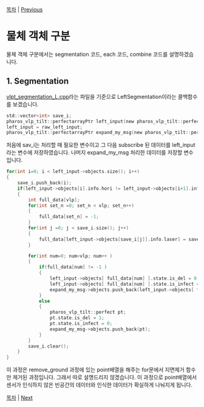 [목차](/README.md)          |           [Previous](/docs/mdfile/remove_ground.md)
# 물체 객체 구분

물체 객체 구분에서는 segmentation 코드, each 코드, combine 코드를 설명하겠습니다.

## 1. Segmentation

[vlpt_segmentation_L.cpp](/src/vlp/pharos_vlp_tilt/src/vlpt_segmentation_L.cpp)라는 파일을 기준으로 LeftSegmentation이라는 콜백함수를 보겠습니다.
```c
std::vector<int> save_i;
pharos_vlp_tilt::perfectarrayPtr left_input(new pharos_vlp_tilt::perfectarray);
left_input = raw_left_input;
pharos_vlp_tilt::perfectarrayPtr expand_my_msg(new pharos_vlp_tilt::perfectarray);
```
처음에 sav_i는 처리할 때 필요한 변수이고 그 다음 
subscribe 된 데이터를 left_input라는 변수에 저장하였습니다.
나머지 expand_my_msg 처리한 데이터를 저장할 변수입니다.

```c
for(int i=0; i < left_input->objects.size(); i++)
{
    save_i.push_back(i);    
    if(left_input->objects[i].info.hori != left_input->objects[i+1].info.hori || i+1 == left_input->objects.size() )
    {
        int full_data[vlp];
        for(int set_n =0; set_n < vlp; set_n++)
        {
            full_data[set_n] = -1;
        }
        for(int j =0; j < save_i.size(); j++)
        {
            full_data[left_input->objects[save_i[j]].info.laser] = save_i[j];
        }

        for(int num=0; num<vlp; num++ )
        {
            if(full_data[num] != -1 )
            {
                left_input->objects[ full_data[num] ].state.is_del = 0;
                left_input->objects[ full_data[num] ].state.is_infect = 0;
                expand_my_msg->objects.push_back(left_input->objects[ full_data[num] ]);
            }
            else
            {
                pharos_vlp_tilt::perfect pt;
                pt.state.is_del = 1;
                pt.state.is_infect = 0;
                expand_my_msg->objects.push_back(pt);
            }
        }
        save_i.clear();
    }
}

```

이 과정은 remove_ground 과정에 있는 point배열을 해주는 for문에서 지면제거 함수만 제거된 과정입니다. 그래서 따로 설명드리지 않겠습니다.
이 과정으로 point배열에서 센서가 인식하지 않은 빈공간의 데이터와 인식한 데이터가 확실하게 나눠지게 됩니다.
 

[목차](/README.md) | [Next](/docs/mdfile/data_combine.md)
